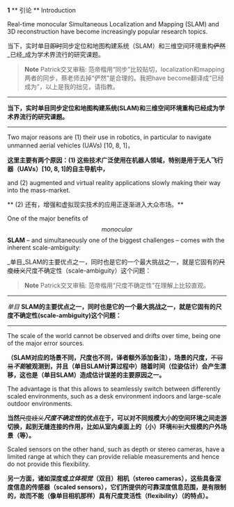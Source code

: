 **1** ** 引论 ** Introduction

Real-time monocular Simultaneous Localization and Mapping \(SLAM\) and 3D reconstruction have become increasingly popular research topics.

当下，实时单目~~即时~~同步定位和地图构建系统（SLAM）和三维空间环境重构~~俨然~~_已经_成为学术界流行的研究课题。

> **Note** Patrick交叉审稿: 范帝楷用“同步”比较贴切，localization和mapping两者的同步，蔡老师去掉“俨然”是合理的。我把have become翻译成“已经成为”，以上是我的拙见，请指教。

---

**当下，实时单目同步定位和地图构建系统(SLAM)和三维空间环境重构已经成为学术界流行的研究课题。**

---

Two major reasons are \(1\) their use in robotics, in particular to navigate unmanned aerial vehicles \(UAVs\) \[10, 8, 1\]，

**这里主要有两个原因：\(1\) 这些技术广泛使用在机器人领域，特别是用于无人飞行器（UAVs）\[10, 8, 1\]的自主导航中，**

and \(2\) augmented and virtual reality applications slowly making their way into the mass-market.

** \(2\) 还有，增强和虚拟现实技术的应用正逐渐进入大众市场。**

One of the major benefits of $$monocular$$ **SLAM** – and simultaneously one of the biggest challenges – comes with the inherent scale-ambiguity:

_单目_SLAM的主要优点之一，同时也是它的一个最大挑战之一，就是它固有的~~尺度歧义~~尺度不确定性（scale-ambiguity）这个问题：

> **Note** Patrick交叉审稿: 范帝楷用“尺度不确定性”在理解上比较直观。

---

_单目_ **SLAM的主要优点之一，同时也是它的一个最大挑战之一，就是它固有的尺度不确定性(scale-ambiguity)这个问题：**

---

The scale of the world cannot be observed and drifts over time, being one of the major error sources.

**（SLAM对应的场景不同，尺度也不同，译者额外添加备注），场景的尺度，**~~不容易~~_**不能**_**被观测到，并且（单目SLAM计算过程中）随着时间（位姿估计）会产生漂移，这也是（单目SLAM）造成估计误差的主要原因之一。**

The advantage is that this allows to seamlessly switch between differently scaled environments, such as a desk environment indoors and large-scale outdoor environments.

**当然**~~尺度歧义~~_**尺度不确定性**_**的优点在于，可以对不同规模大小的空间环境之间走游切换，起到无缝连接的作用，比如从室内桌面上的（小）环境**~~和到~~**大规模的户外场景（等）。**

Scaled sensors on the other hand, such as depth or stereo cameras, have a limited range at which they can provide reliable measurements and hence do not provide this flexibility.

**另一方面，诸如深度或**_**立体视觉**_**（双目）相机（stereo cameras），这些具备深度信息的传感器（scaled sensors），它们所提供的可靠深度信息范围，是有限制的，故而不能（像单目相机那样）具有尺度灵活性（flexibility）（的特点）。**

